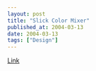 ```yaml
---
layout: post
title: "Slick Color Mixer"
published_at: 2004-03-13
date: 2004-03-13
tags: ["Design"]
---
```


[Link](http://pixy.cz/apps/barvy/index.html)  